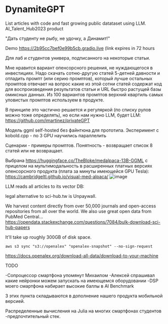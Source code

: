 # DynamiteGPT
List articles with code and fast growing public datataset using LLM. 
AI_Talent_Hub2023 product

"Дать студенту не рыбу, не удочку, а Динамит!"


Demo https://2b95cc7bef0e99b5cb.gradio.live (link expires in 72 hours

Для лаб и студентов универа, подписанного на некоторые статьи.

Мне нравится вариант опенсорсного решения, не нуждающегося в инвестициях. Надо скачать сотню-другую статей 5-детней давности и отладить промпт (или серию промптов), который лучше остальных промптов отвечает на вопрос какие из этой сотни статей содержат код для воспроизведения результатов статьи и URL быстро растущей базы омиксных данных. Из 100 вариантов промптов верхний квартиль самых уловистых промптов используем в продукте.

В принципе это частично решается и регуляркой (по списку рулов можно тоже определять), но если нам нужно LLM, будет LLM:  https://github.com/imartinez/privateGPT

Модель ggml self-hosted без файнтюна для прототипа. Эксперимент с kobold.cpp - по 3 GPU научились параллелить





Сценарии - примеры промптов. Понятность - возвращает список 8 статей или не возвращает.

Выбрана 
https://huggingface.co/TheBloke/medalpaca-13B-GGML
с прицелом на мультимодальность в расширенных платных версиях опенсорсного продукта (плата за минуты имеющейся GPU Tesla): https://cambridgeltl.github.io/visual-med-alpaca/
![image](https://github.com/korziner/DynamiteGPT/assets/1572185/a46ebea8-9874-42b5-8e29-d1ba5dab0eb9)


LLM reads all articles to its vector DB:

legal alternative to sci-hub.tw is Unpaywall.

We harvest content directly from over 50,000 journals and open-access repositories from all over the world. We also use great open data from PubMed Central...
https://opendata.stackexchange.com/questions/7084/bulk-download-sci-hub-papers


It'll take up roughly 300GB of disk space.

    aws s3 sync "s3://openalex" "openalex-snapshot" --no-sign-request

https://docs.openalex.org/download-all-data/download-to-your-machine

TODO


-Сопроцессор смартфона упомянут Михаилом
-Алексей спрашивал какие нейронки можем запускать на имеющемся оборудовании
-DSP моего смартфона набирает высокие баллы в AI Benchmark

3 этих пункта складываются в дополнение нашего продукта мобильной версией.

Распределенные вычисления на Julia на многих смартфонах студентов -предпочтительный стек.
